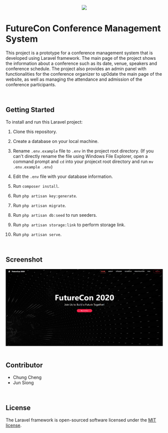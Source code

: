 <p align="center"><img src="https://laravel.com/img/logomark.min.svg" width="400"></p>

# FutureCon Conference Management System
This project is a prototype for a conference management system that is developed using Laravel framework. The main page of the project shows the information about a conference such as its date, venue, speakers and conference schedule. The project also provides an admin panel with functionalities for the conference organizer to up0date the main page of the website, as well as managing the attendance and admission of the conference participants.  

</br>

## Getting Started
To install and run this Laravel project:
1. Clone this repository.  

2. Create a database on your local machine.  

3. Rename `.env.example` file to `.env` in the project root directory. (If you can't directly rename the file using Windows File Explorer, open a command prompt and `cd` into your projecxt root directory and run `mv .env.example .env`)  

4. Edit the `.env` file with your database information.

5. Run `composer install`.  

6. Run `php artisan key:generate`.  

7. Run `php artisan migrate`.  

8. Run `php artisan db:seed` to run seeders.  

9. Run `php artisan storage:link` to perform storage link.  

10. Run `php artisan serve`.  


</br>

## Screenshot  
![screenshot](./setup/Main_Screenshot.png)  
</br>

## Contributor  
- Chung Cheng
- Jun Siong
</br>  

## License
The Laravel framework is open-sourced software licensed under the [MIT license](https://opensource.org/licenses/MIT).
